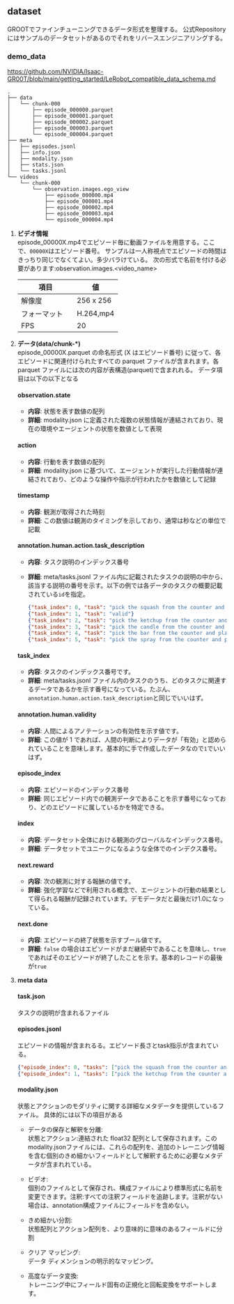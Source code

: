 ## dataset
GROOTでファインチューニングできるデータ形式を整理する。
公式Repositoryにはサンプルのデータセットがあるのでそれをリバースエンジニアリングする。

### demo_data
https://github.com/NVIDIA/Isaac-GR00T/blob/main/getting_started/LeRobot_compatible_data_schema.md

```
.
├── data
│   └── chunk-000
│       ├── episode_000000.parquet
│       ├── episode_000001.parquet
│       ├── episode_000002.parquet
│       ├── episode_000003.parquet
│       └── episode_000004.parquet
├── meta
│   ├── episodes.jsonl
│   ├── info.json
│   ├── modality.json
│   ├── stats.json
│   └── tasks.jsonl
└── videos
    └── chunk-000
        └── observation.images.ego_view
            ├── episode_000000.mp4
            ├── episode_000001.mp4
            ├── episode_000002.mp4
            ├── episode_000003.mp4
            └── episode_000004.mp4
```

1. **ビデオ情報**  
episode_00000X.mp4でエピソード毎に動画ファイルを用意する。ここで、`00000X`はエピソード番号。
サンプルは一人称視点でエピソードの時間はきっちり同じでなくてよい。多少バラけている。
次の形式で名前を付ける必要があります:observation.images.<video_name>

    | 項目 | 値 |
    | ---- | ---- |
    | 解像度 | 256 x 256 |
    | フォーマット　| H.264,mp4|
    | FPS | 20|

2. **データ(data/chunk-*)**   
episode_00000X.parquet の命名形式 (X はエピソード番号) に従って、各エピソードに関連付けられたすべての parquet ファイルが含まれます。各 parquet ファイルには次の内容が表構造(parquet)で含まれれる。
データ項目は以下の以下となる

    #### observation.state
    - **内容**: 状態を表す数値の配列
    - **詳細**: modality.json に定義された複数の状態情報が連結されており、現在の環境やエージェントの状態を数値として表現
    
    #### action
    - **内容**: 行動を表す数値の配列
    - **詳細**: modality.json に基づいて、エージェントが実行した行動情報が連結されており、どのような操作や指示が行われたかを数値として記録
    
    #### timestamp
    - **内容**: 観測が取得された時刻
    - **詳細**: この数値は観測のタイミングを示しており、通常は秒などの単位で記載
    
    #### annotation.human.action.task_description
    - **内容**: タスク説明のインデックス番号
    - **詳細**: meta/tasks.jsonl ファイル内に記載されたタスクの説明の中から、該当する説明の番号を示す。以下の例では各データのタスクの概要記載されている`id`を指定。
    
      ```json
      {"task_index": 0, "task": "pick the squash from the counter and place it in the plate"}
      {"task_index": 1, "task": "valid"}
      {"task_index": 2, "task": "pick the ketchup from the counter and place it in the plate"}
      {"task_index": 3, "task": "pick the candle from the counter and place it in the plate"}
      {"task_index": 4, "task": "pick the bar from the counter and place it in the plate"}
      {"task_index": 5, "task": "pick the spray from the counter and place it in the plate"}
      ```
    
    #### task_index
    - **内容**: タスクのインデックス番号です。
    - **詳細**: meta/tasks.jsonl ファイル内のタスクのうち、どのタスクに関連するデータであるかを示す番号になっている。たぶん、`annotation.human.action.task_description`と同じでいいはず。
    
    #### annotation.human.validity
    - **内容**: 人間によるアノテーションの有効性を示す値です。
    - **詳細**: この値が 1 であれば、人間の判断によりデータが「有効」と認められていることを意味します。基本的に手で作成したデータなので`1`でいいはず。
    
    #### episode_index
    - **内容**: エピソードのインデックス番号
    - **詳細**: 同じエピソード内での観測データであることを示す番号になっており、どのエピソードに属しているかを特定できる。
    
    #### index
    - **内容**: データセット全体における観測のグローバルなインデックス番号。
    - **詳細**: データセットでユニークになるような全体でのインデクス番号。
    
    #### next.reward
    - **内容**: 次の観測に対する報酬の値です。
    - **詳細**: 強化学習などで利用される概念で、エージェントの行動の結果として得られる報酬が記録されています。デモデータだと最後だけ1.0になっている。
    
    #### next.done
    - **内容**: エピソードの終了状態を示すブール値です。
    - **詳細**: `false` の場合はエピソードがまだ継続中であることを意味し、`true` であればそのエピソードが終了したことを示す。基本的レコードの最後が`true`

3. **meta data**  

    #### task.json  
    タスクの説明が含まれるファイル

    #### episodes.jsonl  
    エピソードの情報が含まれるる。エピソード長さとtask指示が含まれている。
    ```json
    {"episode_index": 0, "tasks": ["pick the squash from the counter and place it in the plate", "valid"], "length": 416}
    {"episode_index": 1, "tasks": ["pick the ketchup from the counter and place it in the plate", "valid"], "length": 470}
    ```

    #### modality.json​
    状態とアクションのモダリティに関する詳細なメタデータを提供しているファイル。
    具体的には以下の項目がある

    * データの保存と解釈を分離:  
      状態とアクション:連結された float32 配列として保存されます。このmodality.jsonファイルには、これらの配列を、追加のトレーニング情報を含む個別のきめ細かいフィールドとして解釈するために必要なメタデータが含まれれている。

    * ビデオ:  
    個別のファイルとして保存され、構成ファイルにより標準形式に名前を変更できます。注釈:すべての注釈フィールドを追跡します。注釈がない場合は、annotation構成ファイルにフィールドを含めない。
    
    * きめ細かい分割:  
   状態配列とアクション配列を、より意味的に意味のあるフィールドに分割

    * クリア マッピング:  
    データ ディメンションの明示的なマッピング。

    * 高度なデータ変換:  
      トレーニング中にフィールド固有の正規化と回転変換をサポートします。